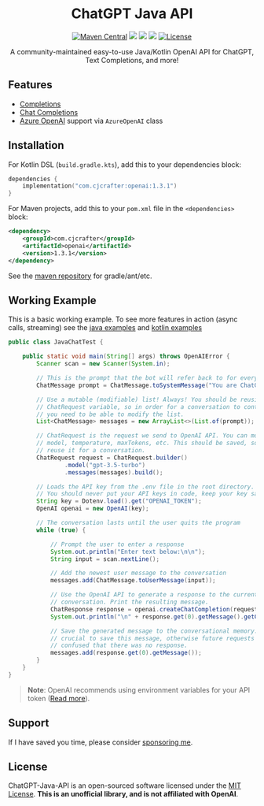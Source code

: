<div align="center">

# ChatGPT Java API
  [![Maven Central](https://img.shields.io/maven-central/v/com.cjcrafter/openai?color=blue&label=Download)](https://central.sonatype.com/namespace/com.cjcrafter)
  [![](https://img.shields.io/badge/-docs%20-blueviolet?logo=Kotlin&colorA=gray)](https://openai.cjcrafter.com/)
  [![](https://img.shields.io/badge/-examples%20-orange?logo=Read+The+Docs&colorA=gray)](https://github.com/CJCrafter/ChatGPT-Java-API/wiki)
  [![](https://img.shields.io/github/discussions/CJCrafter/ChatGPT-Java-API)](https://github.com/CJCrafter/ChatGPT-Java-API/discussions)
  [![License](https://img.shields.io/github/license/WeaponMechanics/ArmorMechanics)](https://github.com/WeaponMechanics/ArmorMechanics/blob/master/LICENSE)

A community-maintained easy-to-use Java/Kotlin OpenAI API for ChatGPT, Text Completions, and more!
</div>

## Features
* [Completions](https://platform.openai.com/docs/api-reference/completions)
* [Chat Completions](https://platform.openai.com/docs/api-reference/chat)
* [Azure OpenAI](https://learn.microsoft.com/en-us/azure/cognitive-services/openai/reference) support via `AzureOpenAI` class

## Installation
For Kotlin DSL (`build.gradle.kts`), add this to your dependencies block:
```kotlin
dependencies {
    implementation("com.cjcrafter:openai:1.3.1")
}
```
For Maven projects, add this to your `pom.xml` file in the `<dependencies>` block:
```xml
<dependency>
    <groupId>com.cjcrafter</groupId>
    <artifactId>openai</artifactId>
    <version>1.3.1</version>
</dependency>
```
See the [maven repository](https://central.sonatype.com/artifact/com.cjcrafter/openai/1.3.1) for gradle/ant/etc.


## Working Example
This is a basic working example. To see more features in action (async calls, streaming)
see the [java examples](https://github.com/CJCrafter/ChatGPT-Java-API/wiki/Java)
and [kotlin examples](https://github.com/CJCrafter/ChatGPT-Java-API/wiki/Kotlin)
```java
public class JavaChatTest {

    public static void main(String[] args) throws OpenAIError {
        Scanner scan = new Scanner(System.in);

        // This is the prompt that the bot will refer back to for every message.
        ChatMessage prompt = ChatMessage.toSystemMessage("You are ChatGPT, a helpful chat bot.");

        // Use a mutable (modifiable) list! Always! You should be reusing the
        // ChatRequest variable, so in order for a conversation to continue
        // you need to be able to modify the list.
        List<ChatMessage> messages = new ArrayList<>(List.of(prompt));

        // ChatRequest is the request we send to OpenAI API. You can modify the
        // model, temperature, maxTokens, etc. This should be saved, so you can
        // reuse it for a conversation.
        ChatRequest request = ChatRequest.builder()
                .model("gpt-3.5-turbo")
                .messages(messages).build();

        // Loads the API key from the .env file in the root directory.
        // You should never put your API keys in code, keep your key safe!
        String key = Dotenv.load().get("OPENAI_TOKEN");
        OpenAI openai = new OpenAI(key);

        // The conversation lasts until the user quits the program
        while (true) {

            // Prompt the user to enter a response
            System.out.println("Enter text below:\n\n");
            String input = scan.nextLine();

            // Add the newest user message to the conversation
            messages.add(ChatMessage.toUserMessage(input));

            // Use the OpenAI API to generate a response to the current
            // conversation. Print the resulting message.
            ChatResponse response = openai.createChatCompletion(request);
            System.out.println("\n" + response.get(0).getMessage().getContent());

            // Save the generated message to the conversational memory. It is
            // crucial to save this message, otherwise future requests will be
            // confused that there was no response.
            messages.add(response.get(0).getMessage());
        }
    }
}
```
> **Note**: OpenAI recommends using environment variables for your API token 
([Read more](https://help.openai.com/en/articles/5112595-best-practices-for-api-key-safety)).

## Support
If I have saved you time, please consider [sponsoring me](https://github.com/sponsors/CJCrafter).

## License
ChatGPT-Java-API is an open-sourced software licensed under the [MIT License](https://github.com/CJCrafter/ChatGPT-Java-API/blob/master/LICENSE).
**This is an unofficial library, and is not affiliated with OpenAI**.